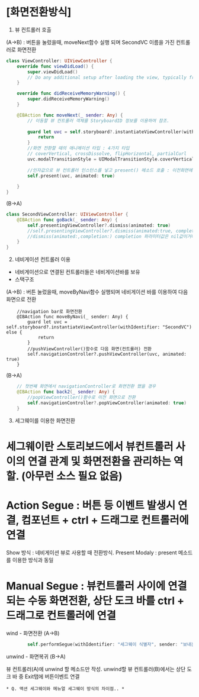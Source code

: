 # [화면전환방식]

1. 뷰 컨트롤러 호출

(A->B) : 버튼을 눌렀을때, moveNext함수 실행 되며 SecondVC 이름을 가진 컨트롤러로 화면전환
```Swift
class ViewController: UIViewController {
    override func viewDidLoad() {
        super.viewDidLoad()
        // Do any additional setup after loading the view, typically from a nib.
    }

    override func didReceiveMemoryWarning() {
        super.didReceiveMemoryWarning()
    }

    @IBAction func moveNext(_ sender: Any) {
        // 이동할 뷰 컨트롤러 객체를 StoryboardID 정보를 이용하여 참조.
        
        guard let uvc = self.storyboard?.instantiateViewController(withIdentifier: "SecondVC") else {
            return
        }        
        //화면 전환할 때의 애니메이션 타입 : 4가지 타입
        // coverVertical, crossDissolve, flipHorizontal, partialCurl
        uvc.modalTransitionStyle = UIModalTransitionStyle.coverVertical
        
        //인자값으로 뷰 컨트롤러 인스턴스를 넣고 present() 메소드 호출 : 이전화면에 새로운 화면 덮어씌움
        self.present(uvc, animated: true)
        
    }
}
```
(B->A)

```Swift
class SecondViewController: UIViewController {   
    @IBAction func goBack(_ sender: Any) {
        self.presentingViewController?.dismiss(animated: true)
        //self.presentingViewController?.dismiss(animated:true, completion: nil)도 가능
        //dismiss(animated:,completion:) completion 파라미터값은 nil값이거나 생략가능 
    }
}
```

2. 네비게이션 컨트롤러 이용

* 네비게이션으로 연결된 컨트롤러들은 네비게이션바를 보유
* 스택구조

(A->B) : 버튼 눌렀을때, moveByNavi함수 실행되며 네비게이션 바를 이용하여 다음 화면으로 전환
```Sㅇwift
    //navigation bar로 화면전환
    @IBAction func moveByNavi(_ sender: Any) {
        guard let uvc = self.storyboard?.instantiateViewController(withIdentifier: "SecondVC") else {
            return
        }
        //pushViewController()함수로 다음 화면(컨트롤러) 전환
        self.navigationController?.pushViewController(uvc, animated: true)        
    }
```
(B->A)
```Swift
    // 첫번째 화면에서 navigationController로 화면전환 했을 경우
    @IBAction func back2(_ sender: Any) {
        //popViewController()함수로 이전 화면으로 전환
        self.navigationController?.popViewController(animated: true)
    }
```

3. 세그웨이를 이용한 화면전환

# 세그웨이란 스토리보드에서 뷰컨트롤러 사이의 연결 관계 및 화면전환을 관리하는 역할. (아무런 소스 필요 없음)
# Action Segue : 버튼 등 이벤트 발생시 연결, 컴포넌트 + ctrl + 드래그로 컨트롤러에 연결
  Show 방식 : 네비게이션 뷰로 사용할 때 전환방식.
  Present Modaly : present 메소드를 이용한 방식과 동일
# Manual Segue : 뷰컨트롤러 사이에 연결되는 수동 화면전환, 상단 도크 바를 ctrl + 드래그로 컨트롤러에 연결
  wind - 화면전환 (A->B)
  
  ```Swift
          self.performSegue(withIdentifier: "세그웨이 식별자", sender: "보내는 객체(실행객체)")
  ```

  unwind - 화면복귀 (B->A)
  
  뷰 컨트롤러(A)에 unwind 할 메소드만 작성. unwind할 뷰 컨트롤러(B)에서는 상단 도크 바 중 Exit탭에 버튼이벤트 연결 

    * Q. 액션 세그웨이와 메뉴얼 세그웨이 방식의 차이점.. *

